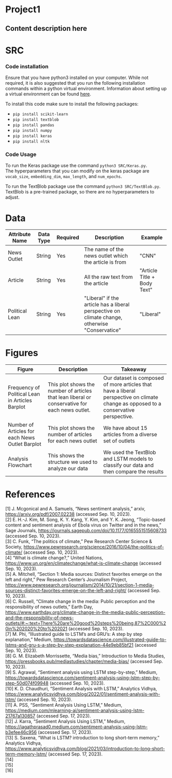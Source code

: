 # Project1

## Content description here

# SRC 
### Code installation
Ensure that you have python3 installed on your computer. While not required, it is also suggested that you run the following installation commands within a python virtual environment. Information about setting up a virtual environment can be found [here](https://docs.python.org/3/library/venv.html).

To install this code make sure to install the following packages:
- ```pip install scikit-learn```
- ```pip install textblob```
- ```pip install pandas```
- ```pip install numpy```
- ```pip install keras```
- ```pip install nltk```
### Code Usage
To run the Keras package use the command ```python3 SRC/Keras.py```.\
The hyperparameters that you can modify on the keras package are ```vocab_size```, ```embedding_dim```, ```max_length```, and ```num_epochs```.

To run the TextBlob package use the command ```python3 SRC/TextBlob.py```.\
TextBlob is a pre-trained package, so there are no hyperparameters to adjust.

# Data 
| Attribute Name | Data Type | Required | Description | Example |
| -------------- | --------- | -------- | ----------- | ------- |
| News Outlet | String | Yes | The name of the news outlet which the article is from | "CNN" |
| Article | String | Yes | All the raw text from the article | "Article Title + Body Text" |
| Political Lean | String | Yes | "Liberal" if the article has a liberal perspective on climate change, otherwise "Conservatice" | "Liberal" |

# Figures
| Figure | Description | Takeaway | 
| -------------- | --------- | ------ |
| Frequency of Political Lean in Articles Barplot| This plot shows the number of articles that lean liberal or conservative for each news outlet. |  Our dataset is composed of more articles that have a liberal perspective on climate change as opposed to a conservative perspective. |
| Number of Articles for each News Outlet Barplot | This plot shows the number of articles for each news outlet | We have about 15 articles from a diverse set of outlets | 
Analysis Flowchart | This shows the structure we used to analyze our data | We used the TextBlob and LSTM models to classify our data and then compare the results

# References 

<a id="1">[1]</a>  J. Mcgonical and A. Samuels, “News sentiment analysis,” arxiv, https://arxiv.org/pdf/2007.02238 (accessed Sep. 10, 2023). <br>
<a id="2">[2]</a>  E. H.-J. Kim, M. Song, K. Y. Kang, Y. Kim, and Y. K. Jeong, “Topic-based content and sentiment analysis of Ebola virus on Twitter and in the news,” Sage Journals, https://journals.sagepub.com/doi/10.1177/0165551515608733 (accessed Sep. 10, 2023). <br>
<a id="3">[3]</a>  C. Funk, “The politics of climate,” Pew Research Center Science & Society, https://www.pewresearch.org/science/2016/10/04/the-politics-of-climate/ (accessed Sep. 10, 2023). <br>
<a id="4">[4]</a>  “What is climate change?,” United Nations, https://www.un.org/en/climatechange/what-is-climate-change (accessed Sep. 10, 2023). <br>
<a id="5">[5]</a>  A. Mitchell, “Section 1: Media sources: Distinct favorites emerge on the left and right,” Pew Research Center’s Journalism Project, https://www.pewresearch.org/journalism/2014/10/21/section-1-media-sources-distinct-favorites-emerge-on-the-left-and-right/ (accessed Sep. 10, 2023). <br>
<a id="6">[6]</a>  C. Russell, “Climate change in the media: Public perception and the responsibility of news outlets,” Earth Day, https://www.earthday.org/climate-change-in-the-media-public-perception-and-the-responsibility-of-news-outlets/#:~:text=There%20are%20good%20steps%20being,87%2C000%20in%202020%20to%202021 (accessed Sep. 10, 2023). <br>
<a id="7">[7]</a> M. Phi, “Illustrated guide to LSTM’s and GRU’s: A step by step explanation,” Medium, https://towardsdatascience.com/illustrated-guide-to-lstms-and-gru-s-a-step-by-step-explanation-44e9eb85bf21 (accessed Sep. 10, 2023). <br>
<a id="8">[8]</a> G. M. Elizabeth Morrissette, “Media bias,” Introduction to Media Studies, https://pressbooks.pub/mediastudies/chapter/media-bias/ (accessed Sep. 10, 2023).<br>
<a id="9">[9]</a> S. Agrawal, “Sentiment analysis using LSTM step-by-step,” Medium, https://towardsdatascience.com/sentiment-analysis-using-lstm-step-by-step-50d074f09948 (accessed Sep. 10, 2023). <br>
<a id="10">[10]</a> K. D. Chaudhuri, “Sentiment Analysis with LSTM,” Analytics Vidhya, https://www.analyticsvidhya.com/blog/2022/01/sentiment-analysis-with-lstm/ (accessed Sep. 10, 2023).<br>
<a id="11">[11]</a> A. PSS, “Sentiment Analysis Using LSTM,” Medium, https://medium.com/mlearning-ai/sentiment-analysis-using-lstm-21767a130857 (accessed Sep. 17, 2023). <br>
<a id="12">[12]</a> J. Karra, “Sentiment Analysis Using LSTM,” Medium, https://jagathprasad0.medium.com/sentiment-analysis-using-lstm-b3efee46c956 (accessed Sep. 17, 2023).<br>
<a id="13">[13]</a> S. Saxena, “What is LSTM? introduction to long short-term memory,” Analytics Vidhya, https://www.analyticsvidhya.com/blog/2021/03/introduction-to-long-short-term-memory-lstm/ (accessed Sep. 17, 2023).<br>
<a id="14">[14]</a> <br>
<a id="15">[15]</a> <br>
<a id="16">[16]</a> <br>